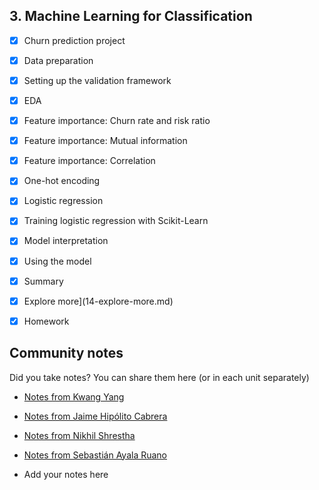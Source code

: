 ## 3. Machine Learning for Classification

- [x] Churn prediction project
- [x] Data preparation
- [x] Setting up the validation framework
- [x] EDA
- [x] Feature importance: Churn rate and risk ratio
- [x] Feature importance: Mutual information
- [x] Feature importance: Correlation
- [x] One-hot encoding
- [x] Logistic regression
- [x] Training logistic regression with Scikit-Learn
- [x] Model interpretation
- [x] Using the model
- [x] Summary
- [x] Explore more](14-explore-more.md)
- [x] Homework



## Community notes

Did you take notes? You can share them here (or in each unit separately)
* [Notes from Kwang Yang](https://www.kaggle.com/kwangyangchia/notebook-for-lesson-3-mle)
* [Notes from Jaime Hipólito Cabrera](https://github.com/jaimeh94/ml-zoomcamp/blob/main/03-classification/classnotes_session03-classification.ipynb)
* [Notes from Nikhil Shrestha](https://www.kaggle.com/snikhil17/chapter-3-ml-for-classification-mlzoomcamp)
* [Notes from Sebastián Ayala Ruano](https://github.com/sayalaruano/100DaysOfMLCode/blob/main/Notes/NotesDay11.md)

* Add your notes here
